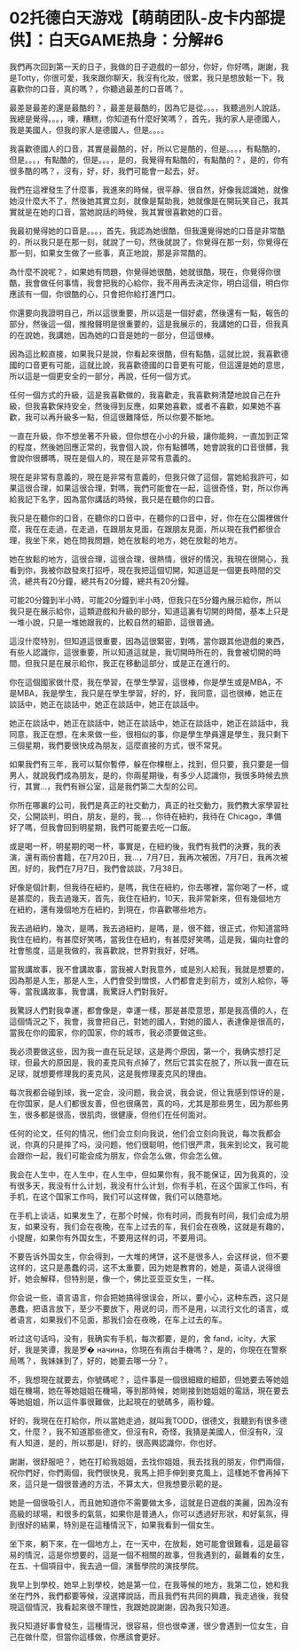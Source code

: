 # 02托德白天游戏【萌萌团队-皮卡内部提供】：白天GAME热身：分解#6

我們再次回到第一天的日子，我做的日子遊戲的一部分，你好，你好嗎，謝謝，我是Totty，你很可愛，我來跟你聊天，我沒有化妝，很累，我只是想放鬆一下，我喜歡你的口音，真的嗎？，你聽過最差的口音嗎？。

最差是最差的還是最酷的？，最差是最酷的，因為它是從。。。，我聽過別人說話，我總是覺得。。。，噢，糟糕，你知道有什麼好笑嗎？，首先，我的家人是德國人，我是美國人，但我的家人是德國人，但是。。。。

我喜歡德國人的口音，其實是最酷的，好，所以它是酷的，但是。。。，有點酷的，但是。。。，有點酷的，但是。。。，是的，我覺得有點酷的，有點酷的？，是的，你有很多酷的嗎？，沒有，好，好，我們可能會一起去，好。

我們在這裡發生了什麼事，我進來的時候，很平靜、很自然，好像我認識她，就像她沒什麼大不了，然後她其實立刻，就像是幫助我，她就像是在開玩笑自己，我其實就是在她的口音，當她說話的時候，我其實很喜歡她的口音。

我最初覺得她的口音是。。。，首先，我認為她很酷，但我還覺得她的口音是非常酷的，所以我只是在那一刻，就說了一句，然後就說了，你覺得在那一刻，你覺得在那一刻，如果女生做了一些事，真正地說，那是非常酷的。

為什麼不說呢？，如果她有問題，你覺得她很酷，她就很酷，現在，你覺得你很酷，我會做任何事情，我會把我的心給你，我不用再去決定你，明白這個，明白你應該有一個，你很酷的心，只會把你給打進門口。

你還要向我證明自己，所以這很重要，所以這是一個好處，然後還有一點，報告的部分，然後這一個，推撥聲明是很重要的，這是我展示的，我講她的口音，但我真的在說她，我講她，因為她的口音是她的一部分，但這很棒。

因為這比較直接，如果我只是說，你看起來很酷，但有點酷，這就比說，我喜歡德國的口音更有可能，這就比說，我喜歡德國的口音更有可能，但這還是她的意思，所以這是一個更安全的一部分，再說，任何一個方式。

任何一個方式的升級，這是我喜歡做的，我喜歡走，我喜歡夠清楚地說自己在升級，但我喜歡保持安全，然後得到反應，如果她喜歡，或者不喜歡，如果她不喜歡，我可以再升級多一點，但這很難降低，所以你要不斷地。

一直在升級，你不想坐著不升級，但你想在小小的升級，讓你能夠，一直加到正常的程度，然後她回應正常的，我會個人說，你有點髒嗎，她會說我的口音很髒，我會說你很髒嗎，現在是個人的，現在是非常有意義的。

現在是非常有意義的，現在是非常有意義的，但我只做了這個，當她給我許可，如果這很合理，如果這很合理，對嗎，我們可能會在一起，這很奇怪，對，所以你再給我記下名字，因為當你講話的時候，我只是在聽你的口音。

我只是在聽你的口音，在聽你的口音中，在聽你的口音中，好，你在在公園裡做什麼，我在在走過，在走過，在跟朋友見面，在跟朋友見面，所以現在我們都很合理，我坐下來，她在問我問題，她在放鬆的地方，她在放鬆的地方。

她在放鬆的地方，這很合理，這很合理，很熱情，很好的情況，我現在很開心，我看到你，我被你啟發來打招呼，現在我把這個切開，知道這是一個更長時間的交流，總共有20分鐘，總共有20分鐘，總共有20分鐘。

可能20分鐘到半小時，可能20分鐘到半小時，但我只在5分鐘內展示給你，所以我只是在展示給你，這類遊戲和升級的部分，知道這裏有切開的時間，基本上只是一堆小說，只是一堆她跟我的，比較自然的細節，這很普通。

這沒什麼特別，但知道這很重要，因為這很緊密，對嗎，當你跟其他遊戲的東西，有些人認識你，這很重要，所以知道這就是，我切開時所在的，我會被切開的時間，但我只是在展示給你，我正在移動這部分，或是正在進行的。

你在這個國家做什麼，我在學習，在學生學習，這很棒，你是學生或是MBA，不是MBA，我是學生，我只是在學生學習，好的，好，我同意，這也很棒，她正在談話中，她正在談話中，她正在談話中，她正在談話中。

她正在談話中，她正在談話中，她正在談話中，她正在談話中，她正在談話中，我同意，我正在想，在未來做一些，很相似的事，你是學生學員還是學生，我只剩下三個星期，我們要很快成為朋友，這麼直接的方式，很不常見。

如果我們有三年，我可以幫你暫停，躲在你棵樹上，找到，但只要，我只要是一個男人，就說我們成為朋友，是的，你兩星期後，有多少人認識你，我很多時候去旅行，其實…，我們有辦公室，這是我們第二大型的公司。

你所在哪裏的公司，我們是真正的社交動力，真正的社交動力，我們教大家學習社交，公開談判，明白，朋友，是的，我…，你待在紐約，我待在 Chicago，準備好了嗎，但我會回到明星期，我們可能要去吃一口飯。

或是喝一杯，明星期的喝一杯，事實是，在紐約後，我們有我們的決賽，我的表演，還有兩份書籍，在7月20日，我…，7月7日，我再次被困，7月7日，我再次被困，好的，我們在7月7日，我們會談談，7月38日。

好像是個計劃，但我待在紐約，是嗎，我住在紐約，你去哪裡，當你喝了一杯，或是甚麼的，我去過幾天，首先，我住在紐約，10天，我非常新來，但有幾個地方在紐約，還有幾個地方在紐約，到現在，你喜歡哪些地方。

我去過紐約，幾次，是嗎，我去過紐約，是嗎，是，很不錯，很正式，你知道當時我住在紐約，有甚麼好笑嗎，當我住在紐約，有甚麼好笑嗎，這是我，偏向社會的社會態度，這是我做的，我喜歡說，世界對我好，好嗎。

當我講故事，我不會講故事，當我被人對我意外，或是別人給我，我就是想要的，因為那是人生，那是人生，人們會受到憎恨，人們都會走到前方，或別人給你，等等，當我講故事，我會講，我驚訝人們對我好。

我驚訝人們對我幸運，都會像是，幸運一樣，那是甚麼意思，那是我高價的人，在這個情況之下，我會，我會把自己，對她的國人，對她的國人，表達像是很高的，當我在你的國家，你的国家，你的城市，我必须要做这些。

我必须要做这些，因为我一直在玩足球，这是两个原因，第一个，我确实想打足球，但最大的原因是，我的麦克风有点掉了，然后它其实在脱了，所以我一直在玩足球，就想要修理我的麦克风，这是我修理麦克风的理由。

每次我都会碰到球，我一定会，没问题，我会说，我会说，但让我感到惊讶的是，在你国家，是人们都很友善，但也很痛苦，真的吗，尤其是那些男生，因为那些男生，很多都是很高，很肌肉，很健康，但他们在任何面对。

任何的论文，任何的情况，他们会立刻向我说，他们会立刻向我说，每次我都会说，你真的只是摔了吗，没问题，他们很聪明，他们很严肃，我来到论文，我可能会跟你一起，我们可能会成为朋友，你会怎么做，你会怎么做。

我会在人生中，在人生中，在人生中，但如果你有，我不能保证，因为我真的，没有很多天，我没有什么计划，我没有什么计划，你有手机，在这个国家工作吗，有手机，在这个国家工作吗，我们可以这样做，我们可以随意地。

在手机上谈话，如果发生了，在那个时候，你有时间，而我有时间，我们会成为朋友，如果没有，我们会在夜晚，在车上过去的车，我们会在夜晚，这就是有趣的，小提醒，如果你有外国女生，不要用这样的词，不要用词。

不要告诉外国女生，你会得到，一大堆的烤饼，这不是很多人，会这样说，但不要这样的，这只是愚蠢的词，这不太重要，因为她是教育的，她是，英语人说得很好，她会解释，但特别是，像一个，佛比亚亚亚女生，一样。

你会说一些，语言语言，你会把她搞得很误会，所以，要小心，这种东西，这只是愚蠢，把语言放下，至少不要放下，用说的词，而不是用，以流行文化的语言，或者语言，如果我们不见面，那我们会在夜晚，在车上过去的车。

听过这句话吗，没有，我确实有手机，每次都要，是的，舍 fand，icity，大家好，我是笑谭，我是罗� начина，你現在有兩台手機嗎？，是的，你現在在警察局嗎？，我妹妹到了，好的，她要去哪一分？。

不，我想現在就要去，你號碼呢？，這件事是一個很細緻的細節，但她要去等她姐姐在機場，她在等她姐姐在機場，等到那時候，她剛接到她姐姐的電話，現在要去等她姐姐，所以這件事很難做，比起現在的號碼多，兩秒鐘。

好的，我現在在打給你，所以當她走過，就叫我TODD，很德文，我聽到有很多德文，什麼？，我不知道那些德文，但沒有R，奇怪，我猜是美國人，但沒有R，沒有人知道，是的，所以那是I，好的，很高興認識你，你也好。

謝謝，很舒服吧？，她在打給我姐姐，去找你姐姐，我去找我的朋友，你們兩個，祝你們好，你們兩個，我們很快見，我馬上把手伸到麥克風上，這樣她不會再掉下來，這只是一個很普通的方法，不算太大，但我想要示範的是。

她是一個很吸引人，而且她知道你不需要做太多，這就是日遊戲的美麗，因為沒有高級的球場，和很多的氣氛，如果你是普通人，你可以透過好形狀，和好氣氛，得到很好的結果，特別是在這種情況下，如果我看到一個女生。

坐下來，躺下來，在一個地方上，在一天中，在放鬆，她可能會很難看，這是最容易的情況，這是你想要的，這是一個不相關的故事，但我遇到的，最難看的女生，在五、十個項目中，我去過一個，演藝學院的演技學院。

我早上到學校，她早上到學校，她是第一位，在我等候的地方，我第二位，她和我坐在門外，我們都要等候，沒選擇說話，而且我們有共同的興趣，我走過後，我發現這個情況，我看起來很不理性，我跟她說謝謝，因為我只知道。

我只知道好事會發生，這種情況，很容易，但也很幸運，很少會遇到一位女生，自己在做什麼，但當你這樣做，你應該會更好。